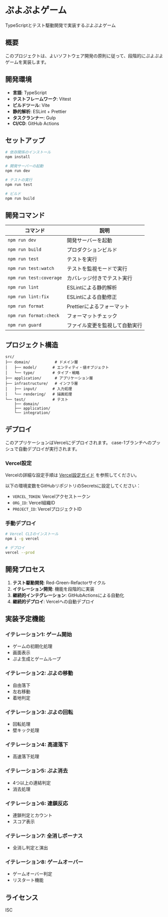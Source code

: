 # ぷよぷよゲーム

TypeScriptとテスト駆動開発で実装するぷよぷよゲーム

## 概要

このプロジェクトは、よいソフトウェア開発の原則に従って、段階的にぷよぷよゲームを実装します。

## 開発環境

- **言語**: TypeScript
- **テストフレームワーク**: Vitest
- **ビルドツール**: Vite
- **静的解析**: ESLint + Prettier
- **タスクランナー**: Gulp
- **CI/CD**: GitHub Actions

## セットアップ

```bash
# 依存関係のインストール
npm install

# 開発サーバーの起動
npm run dev

# テストの実行
npm run test

# ビルド
npm run build
```

## 開発コマンド

| コマンド                | 説明                           |
| ----------------------- | ------------------------------ |
| `npm run dev`           | 開発サーバーを起動             |
| `npm run build`         | プロダクションビルド           |
| `npm run test`          | テストを実行                   |
| `npm run test:watch`    | テストを監視モードで実行       |
| `npm run test:coverage` | カバレッジ付きでテスト実行     |
| `npm run lint`          | ESLintによる静的解析           |
| `npm run lint:fix`      | ESLintによる自動修正           |
| `npm run format`        | Prettierによるフォーマット     |
| `npm run format:check`  | フォーマットチェック           |
| `npm run guard`         | ファイル変更を監視して自動実行 |

## プロジェクト構造

```
src/
├── domain/           # ドメイン層
│   ├── model/       # エンティティ・値オブジェクト
│   └── type/        # タイプ・戦略
├── application/      # アプリケーション層
├── infrastructure/   # インフラ層
│   ├── input/       # 入力処理
│   └── rendering/   # 描画処理
└── test/            # テスト
    ├── domain/
    ├── application/
    └── integration/
```

## デプロイ

このアプリケーションはVercelにデプロイされます。
case-1ブランチへのプッシュで自動デプロイが実行されます。

### Vercel設定

Vercelの詳細な設定手順は [Vercel設定ガイド](../docs/operation/Vercel設定.md) を参照してください。

以下の環境変数をGitHubリポジトリのSecretsに設定してください：

- `VERCEL_TOKEN`: Vercelアクセストークン
- `ORG_ID`: Vercel組織ID
- `PROJECT_ID`: VercelプロジェクトID

### 手動デプロイ

```bash
# Vercel CLIのインストール
npm i -g vercel

# デプロイ
vercel --prod
```

## 開発プロセス

1. **テスト駆動開発**: Red-Green-Refactorサイクル
2. **イテレーション開発**: 機能を段階的に実装
3. **継続的インテグレーション**: GitHubActionsによる自動化
4. **継続的デプロイ**: Vercelへの自動デプロイ

## 実装予定機能

### イテレーション1: ゲーム開始

- ゲームの初期化処理
- 画面表示
- ぷよ生成とゲームループ

### イテレーション2: ぷよの移動

- 自由落下
- 左右移動
- 着地判定

### イテレーション3: ぷよの回転

- 回転処理
- 壁キック処理

### イテレーション4: 高速落下

- 高速落下処理

### イテレーション5: ぷよ消去

- 4つ以上の連結判定
- 消去処理

### イテレーション6: 連鎖反応

- 連鎖判定とカウント
- スコア表示

### イテレーション7: 全消しボーナス

- 全消し判定と演出

### イテレーション8: ゲームオーバー

- ゲームオーバー判定
- リスタート機能

## ライセンス

ISC
